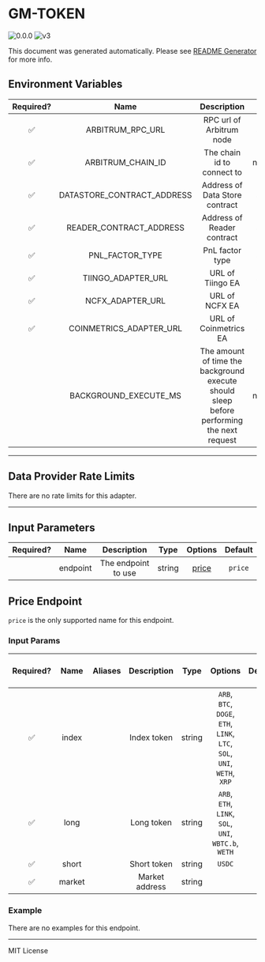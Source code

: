 # GM-TOKEN

![0.0.0](https://img.shields.io/github/package-json/v/smartcontractkit/external-adapters-js?filename=packages/composites/gm-token/package.json) ![v3](https://img.shields.io/badge/framework%20version-v3-blueviolet)

This document was generated automatically. Please see [README Generator](../../scripts#readme-generator) for more info.

## Environment Variables

| Required? |            Name            |                                        Description                                        |  Type  | Options |                   Default                    |
| :-------: | :------------------------: | :---------------------------------------------------------------------------------------: | :----: | :-----: | :------------------------------------------: |
|    ✅     |      ARBITRUM_RPC_URL      |                                 RPC url of Arbitrum node                                  | string |         |                                              |
|    ✅     |     ARBITRUM_CHAIN_ID      |                                The chain id to connect to                                 | number |         |                   `42161`                    |
|    ✅     | DATASTORE_CONTRACT_ADDRESS |                              Address of Data Store contract                               | string |         | `0xFD70de6b91282D8017aA4E741e9Ae325CAb992d8` |
|    ✅     |  READER_CONTRACT_ADDRESS   |                                Address of Reader contract                                 | string |         | `0xf60becbba223EEA9495Da3f606753867eC10d139` |
|    ✅     |      PNL_FACTOR_TYPE       |                                      PnL factor type                                      | string |         |         `MAX_PNL_FACTOR_FOR_TRADERS`         |
|    ✅     |     TIINGO_ADAPTER_URL     |                                     URL of Tiingo EA                                      | string |         |                                              |
|    ✅     |      NCFX_ADAPTER_URL      |                                      URL of NCFX EA                                       | string |         |                                              |
|    ✅     |  COINMETRICS_ADAPTER_URL   |                                   URL of Coinmetrics EA                                   | string |         |                                              |
|           |   BACKGROUND_EXECUTE_MS    | The amount of time the background execute should sleep before performing the next request | number |         |                   `10000`                    |

---

## Data Provider Rate Limits

There are no rate limits for this adapter.

---

## Input Parameters

| Required? |   Name   |     Description     |  Type  |         Options          | Default |
| :-------: | :------: | :-----------------: | :----: | :----------------------: | :-----: |
|           | endpoint | The endpoint to use | string | [price](#price-endpoint) | `price` |

## Price Endpoint

`price` is the only supported name for this endpoint.

### Input Params

| Required? |  Name  | Aliases |  Description   |  Type  |                                 Options                                 | Default | Depends On | Not Valid With |
| :-------: | :----: | :-----: | :------------: | :----: | :---------------------------------------------------------------------: | :-----: | :--------: | :------------: |
|    ✅     | index  |         |  Index token   | string | `ARB`, `BTC`, `DOGE`, `ETH`, `LINK`, `LTC`, `SOL`, `UNI`, `WETH`, `XRP` |         |            |                |
|    ✅     |  long  |         |   Long token   | string |          `ARB`, `ETH`, `LINK`, `SOL`, `UNI`, `WBTC.b`, `WETH`           |         |            |                |
|    ✅     | short  |         |  Short token   | string |                                 `USDC`                                  |         |            |                |
|    ✅     | market |         | Market address | string |                                                                         |         |            |                |

### Example

There are no examples for this endpoint.

---

MIT License
